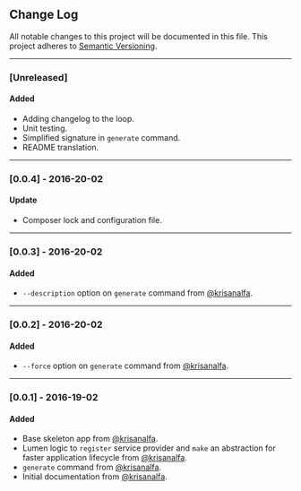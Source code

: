 ## Change Log
All notable changes to this project will be documented in this file. This project adheres to [Semantic Versioning](http://semver.org/).

---

### [Unreleased]
#### Added
- Adding changelog to the loop.
- Unit testing.
- Simplified signature in `generate` command.
- README translation.

---

### [0.0.4] - 2016-20-02
#### Update
- Composer lock and configuration file.

---

### [0.0.3] - 2016-20-02
#### Added
- `--description` option on `generate` command from [@krisanalfa](https://github.com/krisanalfa).

---

### [0.0.2] - 2016-20-02
#### Added
- `--force` option on `generate` command from [@krisanalfa](https://github.com/krisanalfa).

---

### [0.0.1] - 2016-19-02
#### Added
- Base skeleton app from [@krisanalfa](https://github.com/krisanalfa).
- Lumen logic to `register` service provider and `make` an abstraction for faster application lifecycle from [@krisanalfa](https://github.com/krisanalfa).
- `generate` command from [@krisanalfa](https://github.com/krisanalfa).
- Initial documentation from [@krisanalfa](https://github.com/krisanalfa).
